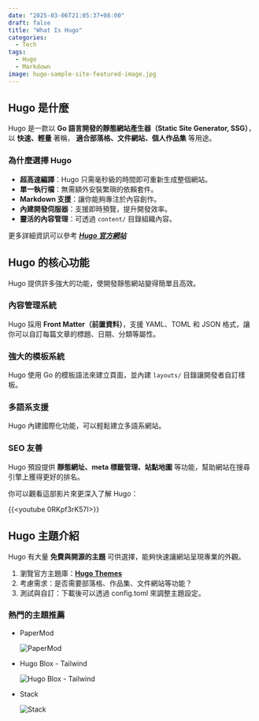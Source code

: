```yaml
---
date: "2025-03-06T21:05:37+08:00"
draft: false
title: "What Is Hugo"
categories:
  - Tech
tags:
  - Hugo
  - Markdown
image: hugo-sample-site-featured-image.jpg
---
```


## Hugo 是什麼

Hugo 是一款以 **Go 語言開發的靜態網站產生器（Static Site Generator, SSG）**，以 **快速、輕量** 著稱， **適合部落格、文件網站、個人作品集** 等用途。

### 為什麼選擇 Hugo

- **超高速編譯**：Hugo 只需毫秒級的時間即可重新生成整個網站。
- **單一執行檔**：無需額外安裝繁瑣的依賴套件。
- **Markdown 支援**：讓你能夠專注於內容創作。
- **內建開發伺服器**：支援即時預覽，提升開發效率。
- **靈活的內容管理**：可透過 `content/` 目錄組織內容。

更多詳細資訊可以參考 **_[Hugo 官方網站](https://gohugo.io/)_**

## Hugo 的核心功能

Hugo 提供許多強大的功能，使開發靜態網站變得簡單且高效。

### 內容管理系統

Hugo 採用 **Front Matter（前置資料）**，支援 YAML、TOML 和 JSON 格式，讓你可以自訂每篇文章的標題、日期、分類等屬性。

### 強大的模板系統

Hugo 使用 Go 的模板語法來建立頁面，並內建 `layouts/` 目錄讓開發者自訂樣板。

### 多語系支援

Hugo 內建國際化功能，可以輕鬆建立多語系網站。

### SEO 友善

Hugo 預設提供 **靜態網址、meta 標籤管理、站點地圖** 等功能，幫助網站在搜尋引擎上獲得更好的排名。

你可以觀看這部影片來更深入了解 Hugo：

{{<youtube 0RKpf3rK57I>}}

## Hugo 主題介紹

Hugo 有大量 **免費與開源的主題** 可供選擇，能夠快速讓網站呈現專業的外觀。

1. 瀏覽官方主題庫：**[Hugo Themes](https://themes.gohugo.io/)**
2. 考慮需求：是否需要部落格、作品集、文件網站等功能？
3. 測試與自訂：下載後可以透過 config.toml 來調整主題設定。

### 熱門的主題推薦

- PaperMod

  ![PaperMod](https://themes.gohugo.io/themes/hugo-papermod/screenshot_hu16715360367159211822.png)

- Hugo Blox - Tailwind

  ![Hugo Blox - Tailwind](https://themes.gohugo.io/themes/blox-tailwind/screenshot_hu1041212413243204812.png)

- Stack

  ![Stack](https://themes.gohugo.io/themes/hugo-theme-stack/screenshot_hu17931748369235561047.png)
